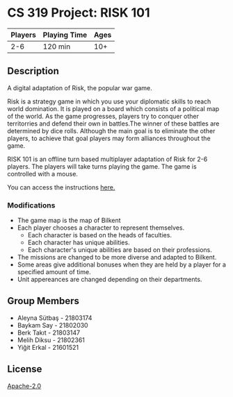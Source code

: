 # CS 319 Project: RISK 101
Players | Playing Time | Ages
-------- | ----------- | ----
2-6 | 120 min | 10+
## Description
A digital adaptation of Risk, the popular war game.  

Risk is a strategy game in which you use your diplomatic skills to reach world domination. It is played on a board which consists of a political map of the world. As the game progresses, players try to conquer other territorries and defend their own in battles.The winner of these battles are determined by dice rolls. Although the main goal is to eliminate the other players, to achieve that goal players may form alliances throughout the game.

RISK 101 is an offline turn based multiplayer adaptation of Risk for 2-6 players. The players will take turns playing the game. The game is controlled with a mouse.   

You can access the instructions [here.](https://www.hasbro.com/common/instruct/risk.pdf)
### Modifications
- The game map is the map of Bilkent
- Each player chooses a character to represent themselves.
  - Each character is based on the heads of faculties.
  - Each character has unique abilities.
  - Each character's unique abilities are based on their professions.
- The missions are changed to be more diverse and adapted to Bilkent.
- Some areas give additional bonuses when they are held by a player for a specified amount of time.
- Unit appereances are changed depending on their departments.
## Group Members
- Aleyna Sütbaş - 21803174
- Baykam Say - 21802030
- Berk Takıt - 21803147
- Melih Diksu - 21802361
- Yiğit Erkal - 21601521
## License
[Apache-2.0](https://www.apache.org/licenses/LICENSE-2.0)
